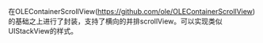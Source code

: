   在OLEContainerScrollView(https://github.com/ole/OLEContainerScrollView)的基础之上进行了封装，支持了横向的并排scrollView。可以实现类似UIStackView的样式。
  
  
  